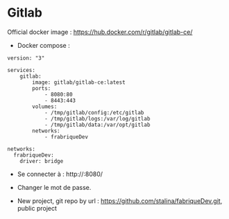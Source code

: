 Gitlab
============

Official docker image : https://hub.docker.com/r/gitlab/gitlab-ce/


* Docker compose :
```
version: "3"

services:
    gitlab:
        image: gitlab/gitlab-ce:latest
        ports:
            - 8080:80
            - 8443:443
        volumes:
            - /tmp/gitlab/config:/etc/gitlab 
            - /tmp/gitlab/logs:/var/log/gitlab 
            - /tmp/gitlab/data:/var/opt/gitlab 
        networks:
            - frabriqueDev  

networks:
  frabriqueDev:
    driver: bridge
```

* Se connecter à :
http://<IP>:8080/

* Changer le mot de passe.
* New project, git repo by url : https://github.com/stalina/fabriqueDev.git, public project
